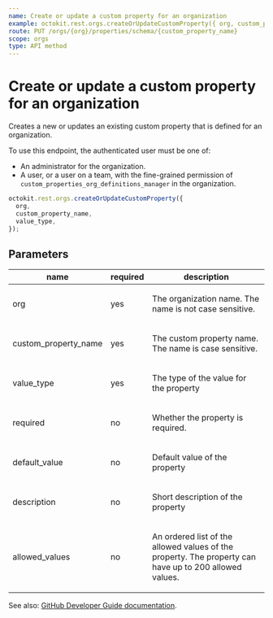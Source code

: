 ```yaml
---
name: Create or update a custom property for an organization
example: octokit.rest.orgs.createOrUpdateCustomProperty({ org, custom_property_name, value_type })
route: PUT /orgs/{org}/properties/schema/{custom_property_name}
scope: orgs
type: API method
---
```


# Create or update a custom property for an organization

Creates a new or updates an existing custom property that is defined for an organization.

To use this endpoint, the authenticated user must be one of:

- An administrator for the organization.
- A user, or a user on a team, with the fine-grained permission of `custom_properties_org_definitions_manager` in the organization.

```js
octokit.rest.orgs.createOrUpdateCustomProperty({
  org,
  custom_property_name,
  value_type,
});
```

## Parameters

<table>
  <thead>
    <tr>
      <th>name</th>
      <th>required</th>
      <th>description</th>
    </tr>
  </thead>
  <tbody>
    <tr><td>org</td><td>yes</td><td>

The organization name. The name is not case sensitive.

</td></tr>
<tr><td>custom_property_name</td><td>yes</td><td>

The custom property name. The name is case sensitive.

</td></tr>
<tr><td>value_type</td><td>yes</td><td>

The type of the value for the property

</td></tr>
<tr><td>required</td><td>no</td><td>

Whether the property is required.

</td></tr>
<tr><td>default_value</td><td>no</td><td>

Default value of the property

</td></tr>
<tr><td>description</td><td>no</td><td>

Short description of the property

</td></tr>
<tr><td>allowed_values</td><td>no</td><td>

An ordered list of the allowed values of the property.
The property can have up to 200 allowed values.

</td></tr>
  </tbody>
</table>

See also: [GitHub Developer Guide documentation](https://docs.github.com/rest/orgs/custom-properties#create-or-update-a-custom-property-for-an-organization).
